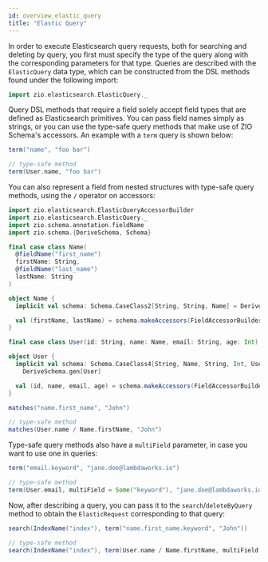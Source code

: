```yaml
---
id: overview_elastic_query
title: "Elastic Query"
---
```


In order to execute Elasticsearch query requests, both for searching and deleting by query, 
you first must specify the type of the query along with the corresponding parameters for that type. 
Queries are described with the `ElasticQuery` data type, which can be constructed from the DSL methods found under the following import:

```scala
import zio.elasticsearch.ElasticQuery._
```

Query DSL methods that require a field solely accept field types that are defined as Elasticsearch primitives.
You can pass field names simply as strings, or you can use the type-safe query methods that make use of ZIO Schema's accessors. 
An example with a `term` query is shown below:

```scala
term("name", "foo bar")

// type-safe method
term(User.name, "foo bar")
```

You can also represent a field from nested structures with type-safe query methods, using the `/` operator on accessors:

```scala
import zio.elasticsearch.ElasticQueryAccessorBuilder
import zio.elasticsearch.ElasticQuery._
import zio.schema.annotation.fieldName
import zio.schema.{DeriveSchema, Schema}

final case class Name(
  @fieldName("first_name")
  firstName: String,
  @fieldName("last_name")
  lastName: String
)

object Name {
  implicit val schema: Schema.CaseClass2[String, String, Name] = DeriveSchema.gen[Name]

  val (firstName, lastName) = schema.makeAccessors(FieldAccessorBuilder)
}

final case class User(id: String, name: Name, email: String, age: Int)

object User {
  implicit val schema: Schema.CaseClass4[String, Name, String, Int, User] = 
    DeriveSchema.gen[User]

  val (id, name, email, age) = schema.makeAccessors(FieldAccessorBuilder)
}

matches("name.first_name", "John")

// type-safe method
matches(User.name / Name.firstName, "John")
```

Type-safe query methods also have a `multiField` parameter, in case you want to use one in queries:

```scala
term("email.keyword", "jane.doe@lambdaworks.io")

// type-safe method
term(User.email, multiField = Some("keyword"), "jane.doe@lambdaworks.io")
```

Now, after describing a query, you can pass it to the `search`/`deleteByQuery` method to obtain the `ElasticRequest` corresponding to that query:

```scala
search(IndexName("index"), term("name.first_name.keyword", "John"))

// type-safe method
search(IndexName("index"), term(User.name / Name.firstName, multiField = Some("keyword"), "John"))
```
